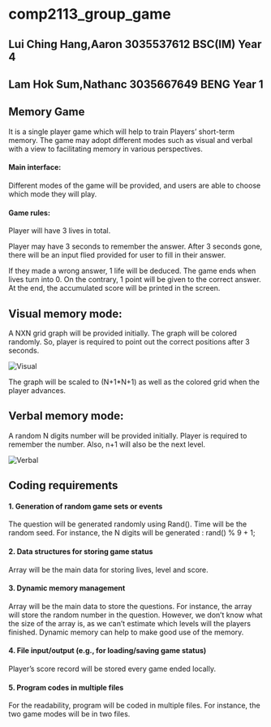 # comp2113_group_game

## Lui Ching Hang,Aaron 3035537612 BSC(IM) Year 4

## Lam Hok Sum,Nathanc 3035667649  BENG Year 1


## Memory Game

It is a single player game which will help to train Players’ short-term memory. The game may adopt different modes such as visual and verbal with a view to facilitating memory in various perspectives.

#### Main interface:
Different modes of the game will be provided, and users are able to choose which mode they will play.

#### Game rules:
Player will have 3 lives in total. 

Player may have 3 seconds to remember the answer. After 3 seconds gone, there will be an input flied provided for user to fill in their answer.  

If they made a wrong answer, 1 life will be deduced. The game ends when lives turn into 0. On the contrary, 1 point will be given to the correct answer. At the end, the accumulated score will be printed in the screen. 




## Visual memory mode:

A NXN grid graph will be provided initially. The graph will be colored randomly. So, player is required to point out the correct positions after 3 seconds.

![Visual](https://i.imgur.com/jVQXLaM.png)

The graph will be scaled to (N+1*N+1) as well as the colored grid when the player advances.




## Verbal memory mode: 

A random N digits number will be provided initially. Player is required to remember the number. Also, n+1 will also be the next level.

![Verbal](https://i.imgur.com/0cS2pMI.png)




## Coding requirements

#### 1.	Generation of random game sets or events

The question will be generated randomly using Rand(). Time will be the random seed. 
For instance, the N digits will be generated : rand() % 9 + 1;

#### 2.	Data structures for storing game status

Array will be the main data for storing lives, level and score.

#### 3.	Dynamic memory management

Array will be the main data to store the questions. For instance, the array will store the random number in the question. However, we don’t know what the size of the array is, as we can’t estimate which levels will the players finished. Dynamic memory can help to make good use of the memory.  

#### 4.	File input/output (e.g., for loading/saving game status)
Player’s score record will be stored every game ended locally.

#### 5.	Program codes in multiple files

For the readability, program will be coded in multiple files. For instance, the two game modes will be in two files. 




